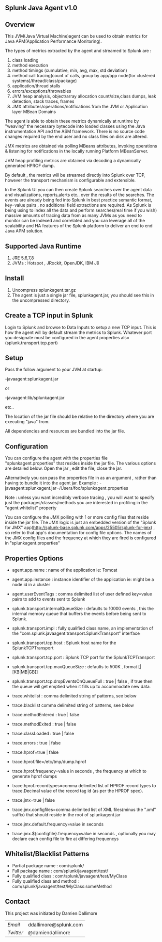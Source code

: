 ## Splunk Java Agent v1.0

## Overview


This JVM(Java Virtual Machine)agent can be used to obtain metrics for Java APM(Application Performance Monitoring).

The types of metrics extracted by the agent and streamed to Splunk are :

1. class loading
2. method execution 
3. method timings (cumulative, min, avg, max, std deviation)
4. method call tracing(count of calls, group by app/app node(for clustered systems)/thread/class/package)
5. application/thread stalls
6. errors/exceptions/throwables
7. JVM heap analysis, object/array allocation count/size,class dumps, leak detection, stack traces, frames
8. JMX attributes/operations/notifications from the JVM or Application layer MBean Domains

The agent is able to obtain these metrics dynamically at runtime by "weaving" the necessary bytecode into loaded classes using the Java instrumentation API and the ASM framework.
There is no source code changes required by the end user and no class files on disk are altered.

JMX metrics are obtained via polling MBeans attributes, invoking operations & listening for notifications in the locally running Platform MBeanServer.

JVM heap profiling metrics are obtained via decoding a dynamically generated HPROF dump.

By default , the metrics will be streamed directly into Splunk over TCP, however the transport mechanism is configurable and extensible.

In the Splunk UI you can then create Splunk searches over the agent data and visualizations, reports,alerts etc.. over the results of the searches.
The events are already being fed into Splunk in best practice semantic format, key=value pairs , no additional field extractions are required.
As Splunk is being using to index all the data and perform searches(real time if you wish) massive amounts of tracing data from as many JVMs as you need to 
monitor can be indexed and correlated and you can leverage all of the scalability and HA features of the Splunk platform to deliver an end to end Java APM solution.


## Supported Java Runtime


1. JRE 5,6,7,8
2. JVMs : Hotspot , JRockit, OpenJDK, IBM J9

## Install


1. Uncompress splunkagent.tar.gz
2. The agent is just a single jar file, splunkagent.jar, you should see this in the uncompressed directory.

## Create a TCP input in Splunk

Login to Splunk and browse to Data Inputs to setup a new TCP input.
This is how the agent will by default stream the metrics to Splunk.
Whatever port you designate must be configured in the agent properties also (splunk.transport.tcp.port) 

## Setup


Pass the follow argument to your JVM at startup:

-javaagent:splunkagent.jar

or 

-javaagent:lib/splunkagent.jar

etc..

The location of the jar file should be relative to the directory where you are executing "java" from.

All dependencies and resources are bundled into the jar file.

## Configuration


You can configure the agent with the properties file "splunkagent.properties" that resides inside the jar file.
The various options are detailed below.
Open the jar , edit the file, close the jar.

Alternatively you can pass the properties file in as an argument , rather than having to bundle it into the agent jar.
Example : -javaagent:splunkagent.jar=/Users/foo/splunkagent.properties


Note : unless you want incredibly verbose tracing , you will want to specify just the packages/classes/methods you are interested in profiling in the "agent.whitelist" property

You can configure the JMX polling with 1 or more config files that reside inside the jar file.
The JMX logic is just an embedded version of the "Splunk for JMX" app(http://splunk-base.splunk.com/apps/25505/splunk-for-jmx) , so refer to that app's documentation for config file options.
The names of the JMX config files and the frequency at which they are fired is configured in "splunkagent.properties"


## Properties Options

* agent.app.name : name of the application ie: Tomcat
* agent.app.instance : instance identifier of the application ie: might be a node id in a cluster
* agent.userEventTags : comma delimited list of user defined key=value pairs to add to events sent to Splunk

* splunk.transport.internalQueueSize : defaults to 10000 events , this the internal memory queue that buffers the events before being sent to Splunk.
* splunk.transport.impl : fully qualified class name, an implementation of the "com.splunk.javaagent.transport.SplunkTransport" interface
* splunk.transport.tcp.host : Splunk host name for the SplunkTCPTransport
* splunk.transport.tcp.port : Splunk TCP port for the SplunkTCPTransport
* splunk.transport.tcp.maxQueueSize : defaults to 500K , format [<integer>|<integer>[KB|MB|GB]]
* splunk.transport.tcp.dropEventsOnQueueFull : true | false , if true then the queue will get emptied when it fills up to accommodate new data.

* trace.whitelist : comma delimited string of patterns, see below
* trace.blacklist comma delimited string of patterns, see below
* trace.methodEntered : true | false
* trace.methodExited : true | false
* trace.classLoaded : true | false
* trace.errors : true | false

* trace.hprof=true | false
* trace.hprof.file=/etc/tmp/dump.hprof
* trace.hprof.frequency=value in seconds , the frequency at which to generate hprof dumps
* trace.hprof.recordtypes=comma delimited list of HPROF record types to trace.Decimal value of the record tag id (as per the HPROF spec).

* trace.jmx=true | false
* trace.jmx.configfiles=comma delimited list of XML files(minus the ".xml" suffix) that should reside in the root of splunkagent.jar
* trace.jmx.default.frequency=value in seconds
* trace.jmx.${configfile}.frequency=value in seconds , optionally you may declare each config file to fire at differing frequencys

## Whitelist/Blacklist Patterns


* Partial package name : com/splunk/
* Full package name : com/splunk/javaagent/test/
* Fully qualified class : com/splunk/javaagent/test/MyClass
* Fully qualified class and method : com/splunk/javaagent/test/MyClass:someMethod

## Contact

This project was initiated by Damien Dallimore
<table>

<tr>
<td><em>Email</em></td>
<td>ddallimore@splunk.com</td>
</tr>

<tr>
<td><em>Twitter</em>
<td>@damiendallimore</td>
</tr>


</table>

